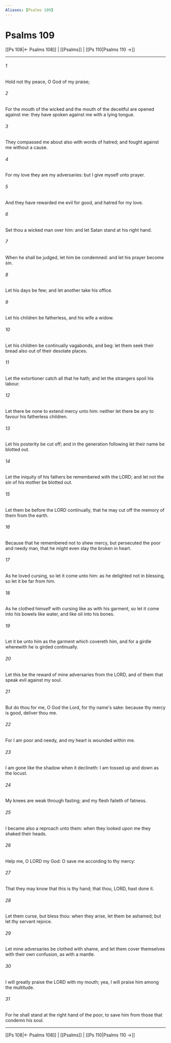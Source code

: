 ```yaml
---
Aliases: [Psalms 109]
---
```

# Psalms 109

[[Ps 108|← Psalms 108]] | [[Psalms]] | [[Ps 110|Psalms 110 →]]
***



###### 1 
Hold not thy peace, O God of my praise; 

###### 2 
For the mouth of the wicked and the mouth of the deceitful are opened against me: they have spoken against me with a lying tongue. 

###### 3 
They compassed me about also with words of hatred; and fought against me without a cause. 

###### 4 
For my love they are my adversaries: but I give myself unto prayer. 

###### 5 
And they have rewarded me evil for good, and hatred for my love. 

###### 6 
Set thou a wicked man over him: and let Satan stand at his right hand. 

###### 7 
When he shall be judged, let him be condemned: and let his prayer become sin. 

###### 8 
Let his days be few; and let another take his office. 

###### 9 
Let his children be fatherless, and his wife a widow. 

###### 10 
Let his children be continually vagabonds, and beg: let them seek their bread also out of their desolate places. 

###### 11 
Let the extortioner catch all that he hath; and let the strangers spoil his labour. 

###### 12 
Let there be none to extend mercy unto him: neither let there be any to favour his fatherless children. 

###### 13 
Let his posterity be cut off; and in the generation following let their name be blotted out. 

###### 14 
Let the iniquity of his fathers be remembered with the LORD; and let not the sin of his mother be blotted out. 

###### 15 
Let them be before the LORD continually, that he may cut off the memory of them from the earth. 

###### 16 
Because that he remembered not to shew mercy, but persecuted the poor and needy man, that he might even slay the broken in heart. 

###### 17 
As he loved cursing, so let it come unto him: as he delighted not in blessing, so let it be far from him. 

###### 18 
As he clothed himself with cursing like as with his garment, so let it come into his bowels like water, and like oil into his bones. 

###### 19 
Let it be unto him as the garment which covereth him, and for a girdle wherewith he is girded continually. 

###### 20 
Let this be the reward of mine adversaries from the LORD, and of them that speak evil against my soul. 

###### 21 
But do thou for me, O God the Lord, for thy name's sake: because thy mercy is good, deliver thou me. 

###### 22 
For I am poor and needy, and my heart is wounded within me. 

###### 23 
I am gone like the shadow when it declineth: I am tossed up and down as the locust. 

###### 24 
My knees are weak through fasting; and my flesh faileth of fatness. 

###### 25 
I became also a reproach unto them: when they looked upon me they shaked their heads. 

###### 26 
Help me, O LORD my God: O save me according to thy mercy: 

###### 27 
That they may know that this is thy hand; that thou, LORD, hast done it. 

###### 28 
Let them curse, but bless thou: when they arise, let them be ashamed; but let thy servant rejoice. 

###### 29 
Let mine adversaries be clothed with shame, and let them cover themselves with their own confusion, as with a mantle. 

###### 30 
I will greatly praise the LORD with my mouth; yea, I will praise him among the multitude. 

###### 31 
For he shall stand at the right hand of the poor, to save him from those that condemn his soul.

***
[[Ps 108|← Psalms 108]] | [[Psalms]] | [[Ps 110|Psalms 110 →]]

